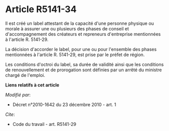 # Article R5141-34

Il est créé un label attestant de la capacité d'une personne physique ou morale à assurer une ou plusieurs des phases de
conseil et d'accompagnement des créateurs et repreneurs d'entreprise mentionnées à l'article R. 5141-29. 

La décision d'accorder le label, pour une ou pour l'ensemble des phases mentionnées à l'article R. 5141-29, est prise par le
préfet de région. 

Les conditions d'octroi du label, sa durée de validité ainsi que les conditions de renouvellement et de prorogation sont
définies par un arrêté du ministre chargé de l'emploi.

**Liens relatifs à cet article**

_Modifié par_:

  - Décret n°2010-1642 du 23 décembre 2010 - art. 1

_Cite_:

  - Code du travail - art. R5141-29
